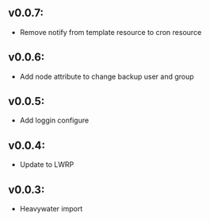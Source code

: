 ## v0.0.7:

* Remove notify from template resource to cron resource

## v0.0.6:

* Add node attribute to change backup user and group

## v0.0.5:

* Add loggin configure

## v0.0.4:

* Update to LWRP

## v0.0.3:

* Heavywater import
